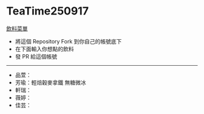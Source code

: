 # TeaTime250917

[飲料菜單](https://www.taotaotea.com.tw/pages/menu)

- 將這個 Repository Fork 到你自己的帳號底下
- 在下面輸入你想點的飲料
- 發 PR 給這個帳號

---

- 品萱：
- 芳瑜：輕焙穀麥拿鐵 無糖微冰
- 軒瑞：
- 薇婷：
- 佳芸：

